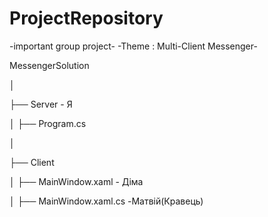 # ProjectRepository
-important group project-
-Theme : Multi-Client Messenger-

<p>MessengerSolution
<p>│
<p>├── Server - Я
<p>│   ├── Program.cs
<p>│
<p>├── Client
<p>│   ├── MainWindow.xaml - Діма 
<p>│   ├── MainWindow.xaml.cs -Матвій(Кравець)

